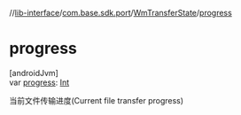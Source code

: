 //[lib-interface](../../../index.md)/[com.base.sdk.port](../index.md)/[WmTransferState](index.md)/[progress](progress.md)

# progress

[androidJvm]\
var [progress](progress.md): [Int](https://kotlinlang.org/api/latest/jvm/stdlib/kotlin/-int/index.html)

当前文件传输进度(Current file transfer progress)
